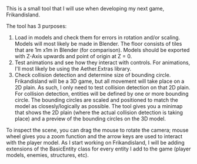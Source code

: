 This is a small tool that I will use when developing my next game, Frikandisland.

The tool has 3 purposes:

1) Load in models and check them for errors in rotation and/or scaling. Models will most likely be made in Blender. The floor consists of tiles that are 1m x1m in Blender (for comparison). Models should be exported with Z-Axis upwards and point of origin at Z = 0.
2) Test animations and see how they interact with controls. For animations, I'll most likely be using the Aether.Extras library.
3) Check collision detection and determine size of bounding circle. Frikandisland will be a 3D game, but all movement will take place on a 2D plain. As such, I only need to test collision detection on that 2D plain. For collision detection, entities will be defined by one or more bounding circle. The bounding circles are scaled and positioned to match the model as closesly/logically as possible. The tool gives you a minimap that shows the 2D plain (where the actual collision detection is taking place) and a preview of the bounding circles on the 3D model.

To inspect the scene, you can drag the mouse to rotate the camera; mouse wheel gives you a zoom function and the arrow keys are used to interact with the player model.
As I start working on Frikandisland, I will be adding extensions of the BasicEntity class for every entity I add to the game (player models, enemies, structures, etc).
